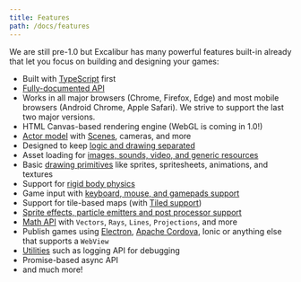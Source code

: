```yaml
---
title: Features
path: /docs/features
---
```


We are still pre-1.0 but Excalibur has many powerful features built-in already that let you focus on building and designing your games:

- Built with [TypeScript](https://www.typescriptlang.org) first
- [Fully-documented API](https://excaliburjs.com/docs/api/edge)
- Works in all major browsers (Chrome, Firefox, Edge) and most mobile browsers (Android Chrome, Apple Safari). We strive to support the last two major versions.
- HTML Canvas-based rendering engine (WebGL is coming in 1.0!)
- [Actor model](/docs/actors) with [Scenes](/docs/scenes), cameras, and more
- Designed to keep [logic and drawing separated](/docs/intro)
- Asset loading for [images, sounds, video, and generic resources](/docs/assets)
- Basic [drawing primitives](/docs/drawings) like sprites, spritesheets, animations, and textures
- Support for [rigid body physics](/docs/physics)
- Game input with [keyboard, mouse, and gamepads support](/docs/input)
- Support for tile-based maps (with [Tiled support](https://github.com/excaliburjs/excalibur-tiled))
- [Sprite effects, particle emitters and post processor support](/docs/fx)
- [Math API](/docs/math) with `Vectors`, `Rays`, `Lines`, `Projections`, and more
- Publish games using [Electron](http://electron.atom.io/), [Apache Cordova](https://cordova.apache.org/), Ionic or anything else that supports a `WebView`
- [Utilities](/docs/utilities) such as logging API for debugging
- Promise-based async API
- and much more!

